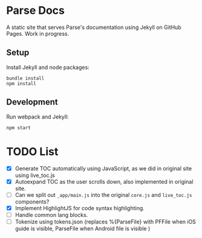 # Parse Docs

A static site that serves Parse's documentation using Jekyll on GitHub Pages. Work in progress.

## Setup

Install Jekyll and node packages:

```
bundle install
npm install
```

## Development

Run webpack and Jekyll:

```
npm start
```

# TODO List

- [x] Generate TOC automatically using JavaScript, as we did in original site using live_toc.js
- [x] Autoexpand TOC as the user scrolls down, also implemented in original site.
- [ ] Can we split out `_app/main.js` into the original `core.js` and `live_toc.js` components?
- [x] Implement HighlightJS for code syntax highlighting.
- [ ] Handle common lang blocks.
- [ ] Tokenize using tokens.json (replaces %{ParseFile} with PFFile when iOS guide is visible, ParseFile when Android file is visible )
